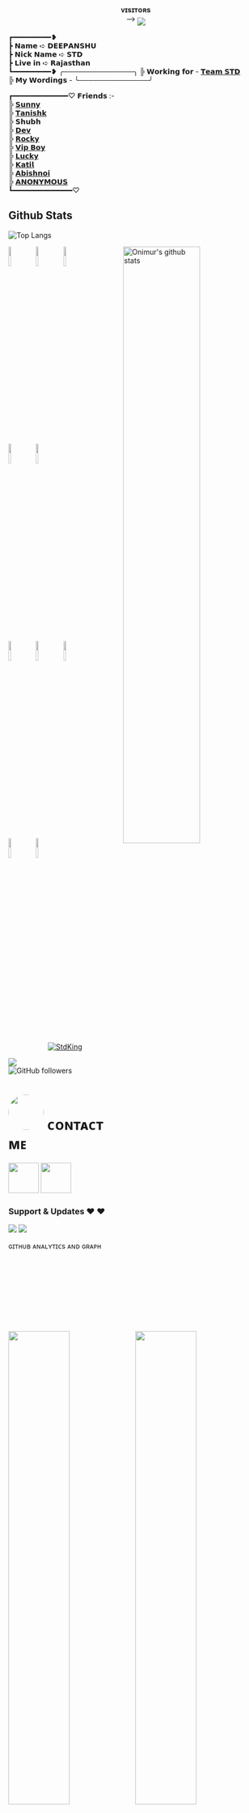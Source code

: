 <p align="center">
    <b>ᴠɪsɪᴛᴏʀs</b><br>
 -->    <img align="middle" src="https://profile-counter.glitch.me/StdKing/count.svg" />
</p>

┏━━━━━━━━━❥ <br />
┣ 𝗡𝗮𝗺𝗲​ ➪ 𝗗𝗘𝗘𝗣𝗔𝗡𝗦𝗛𝗨 <br />
┣ 𝗡𝗶𝗰𝗸 𝗡𝗮𝗺𝗲 ➪ 𝗦𝗧𝗗 <br />
┣ 𝗟𝗶𝘃𝗲 𝗶𝗻 ➪ 𝗥𝗮𝗷𝗮𝘀𝘁𝗵𝗮𝗻 <br />
┗━━━━━━━━━❥
╭──────────────╮
╠ 𝗪𝗼𝗿𝗸𝗶𝗻𝗴 𝗳𝗼𝗿 - [𝗧𝗲𝗮𝗺 𝗦𝗧𝗗](https://t.me/Team_STD_Network) <br />
╠ 𝗠𝘆 𝗪𝗼𝗿𝗱𝗶𝗻𝗴𝘀 - 
╰──────────────╯

┏━━━━━━━━━━━━━♡
  𝗙𝗿𝗶𝗲𝗻𝗱𝘀 :- <br />
╠ [𝗦𝘂𝗻𝗻𝘆](http://t.me/Sunny_meena)<br />
╠ [𝗧𝗮𝗻𝗶𝘀𝗵𝗸](http://t.me/TanishkSharma09)<br />
╠ 𝗦𝗵𝘂𝗯𝗵<br />
╠ [𝗗𝗲𝘃](http://t.me/Dev_arora_0981)<br />
╠ [𝗥𝗼𝗰𝗸𝘆](http://t.me/everythingInIn)<br />
╠ [𝗩𝗶𝗽 𝗕𝗼𝘆](http://t.me/THE_VIP_BOY)<br />
╠ [𝗟𝘂𝗰𝗸𝘆](http://t.me/DX_LUCKY)<br />
╠ [𝗞𝗮𝘁𝗶𝗹](http://t.me/KATIL_YOUR_DAD)<br />
╠ [𝗔𝗯𝗶𝘀𝗵𝗻𝗼𝗶](http://t.me/Abishnoi1M)<br />
╠ [𝗔𝗡𝗢𝗡𝗬𝗠𝗢𝗨𝗦](http://t.me/anonymous_was_bot)<br />
┗━━━━━━━━━━━━━━♡


## Github Stats
![Top Langs](https://github-readme-stats.vercel.app/api/top-langs/?username=StdKing&layout=compact&show_icons=true&theme=synthwave)

<!-- Your github readme stats
You can use this api: https://github.com/StdKing/github-readme-stats
-->
<p>
  <a href="https://github.com/StdKing/handle-path-oz">
    <img width="55%" align="right" alt="Onimur's github stats" src="https://github-readme-stats.vercel.app/api?username=StdKing&layout=compact&show_icons=true&theme=radical&cache_seconds=1800" />
  </a>

<!-- Your languages and tools. Be careful with the alignment. 
  You can use this sites to get logos: https://www.vectorlogo.zone or https://simpleicons.org/
  -->
  <code><img width="10%" src="https://www.vectorlogo.zone/logos/github/github-ar21.svg"></code>
  <code><img width="10%" src="https://www.vectorlogo.zone/logos/python/python-ar21.svg"></code>
  <code><img width="10%" src="https://www.vectorlogo.zone/logos/android/android-ar21.svg"></code>
  <br />
  <code><img width="10%" src="https://www.vectorlogo.zone/logos/mongodb/mongodb-ar21.svg"></code>
  <code><img width="10%" src="https://www.vectorlogo.zone/logos/heroku/heroku-ar21.svg"></code>
  <br />
  <code><img width="10%" src="https://www.vectorlogo.zone/logos/mysql/mysql-ar21.svg"></code>
  <code><img width="10%" src="https://www.vectorlogo.zone/logos/sqlite/sqlite-ar21.svg"></code>
  <code><img width="10%" src="https://www.vectorlogo.zone/logos/firebase/firebase-ar21.svg"></code>
  <br />
  <code><img width="10%" src="https://www.vectorlogo.zone/logos/javascript/javascript-ar21.svg"></code>
  <code><img width="10%" src="https://www.vectorlogo.zone/logos/java/java-ar21.svg"></code>
</p>

<p align="center"> <a href="https://github.com/StdKing"><img src="https://github-profile-trophy.vercel.app/?username=StdKing&theme=radical&row=1&no-frame=true&no-bg=true" alt="StdKing" /></a> </p>



<IMG SRC="https://komarev.com/ghpvc/?username=StdKing&color=brightgreen&label=PROFILE+VIEWS"><br>
<img alt="GitHub followers" src="https://img.shields.io/github/followers/StdKing?color=black&label=Followers&logo=STD-AD&logoColor=green&style=social">


<h1> <img src="https://te.legra.ph/file/1f5f400d5a16ae3a89343.jpg" width="70px" style="border-radius: 50%"> ᴄᴏɴᴛᴀᴄᴛ ᴍᴇ </h1>

[<img src="https://te.legra.ph/file/3f6810f790713b26fe826.jpg" width="60px">](https://t.me/STD_KING) [<img src="https://te.legra.ph/file/2a7a17fc66a8f5fe785c3.jpg" width="60px">](https://github.com/StdKing) 

### Support & Updates ❤️ ❤️
<a href="https://t.me/STD_FRIENDS_CLUB"><img src="https://img.shields.io/badge/Join-Group%20Support-blue.svg?style=for-the-badge&logo=Telegram"></a> <a href="https://t.me/Team_STD_Network"><img src="https://img.shields.io/badge/Join-Updates%20Channel-blue.svg?style=for-the-badge&logo=Telegram"></a> 

 ɢɪᴛʜᴜʙ ᴀɴᴀʟʏᴛɪᴄs ᴀɴᴅ ɢʀᴀᴘʜ </h1>

[<img src="https://github-readme-stats.vercel.app/api?username=StdKing&count_private=true&show_icons=true&theme=chartreuse-dark&custom_title=What%27s+the+craic?&include_all_commits=true&hide_border=true&bg_color=000000" width="49%">](https://github.com/StdKing)  [<img src="https://github-readme-streak-stats.herokuapp.com/?user=StdKing&theme=chartreuse-dark&hide_border=True&bg_color=000000" width="49%">](https://github.com/StdKing)
![StdKing GitHub Graph](https://activity-graph.herokuapp.com/graph?username=StdKing&custom_title=My%20Graph&bg_color=241731&line=f20f80&color=f52f91&point=fdf5ea&hide_border=true&area=false&area_color=fdf5ea)

